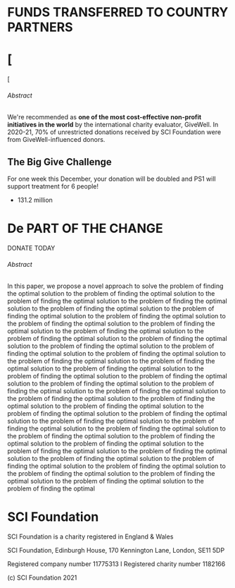 # FUNDS TRANSFERRED TO COUNTRY PARTNERS

# [

[

###### Abstract

We're recommended as **one of the most cost-effective non-profit initiatives in the world** by the international charity evaluator, GiveWell. In 2020-21, 70% of unrestricted donations received by SCI Foundation were from GiveWell-influenced donors.

## The Big Give Challenge

For one week this December, your donation will be doubled and PS1 will support treatment for 6 people!

* 131.2 million

# De PART OF THE CHANGE

DONATE TODAY

###### Abstract

In this paper, we propose a novel approach to solve the problem of finding the optimal solution to the problem of finding the optimal solution to the problem of finding the optimal solution to the problem of finding the optimal solution to the problem of finding the optimal solution to the problem of finding the optimal solution to the problem of finding the optimal solution to the problem of finding the optimal solution to the problem of finding the optimal solution to the problem of finding the optimal solution to the problem of finding the optimal solution to the problem of finding the optimal solution to the problem of finding the optimal solution to the problem of finding the optimal solution to the problem of finding the optimal solution to the problem of finding the optimal solution to the problem of finding the optimal solution to the problem of finding the optimal solution to the problem of finding the optimal solution to the problem of finding the optimal solution to the problem of finding the optimal solution to the problem of finding the optimal solution to the problem of finding the optimal solution to the problem of finding the optimal solution to the problem of finding the optimal solution to the problem of finding the optimal solution to the problem of finding the optimal solution to the problem of finding the optimal solution to the problem of finding the optimal solution to the problem of finding the optimal solution to the problem of finding the optimal solution to the problem of finding the optimal solution to the problem of finding the optimal solution to the problem of finding the optimal solution to the problem of finding the optimal solution to the problem of finding the optimal solution to the problem of finding the optimal solution to the problem of finding the optimal solution to the problem of finding the optimal solution to the problem of finding the optimal solution to the problem of finding the optimal solution to the problem of finding the optimal solution to the problem of finding the optimal

# SCI Foundation

SCI Foundation is a charity registered in England & Wales

SCI Foundation, Edinburgh House, 170 Kennington Lane, London, SE11 5DP

Registered company number 11775313 I Registered charity number 1182166

(c) SCI Foundation 2021